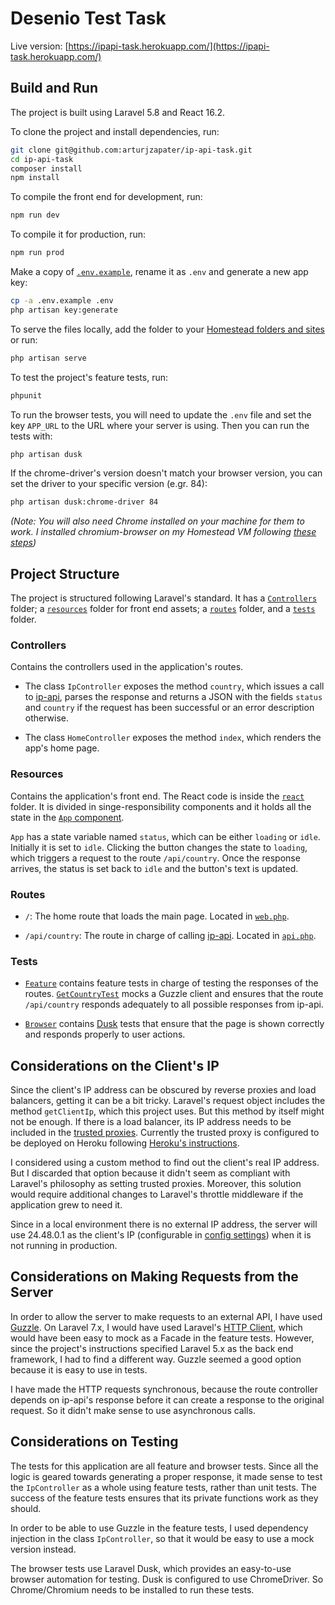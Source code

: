 # Desenio Test Task

Live version: [https://ipapi-task.herokuapp.com/](https://ipapi-task.herokuapp.com/)

## Build and Run

The project is built using Laravel 5.8 and React 16.2.

To clone the project and install dependencies, run:

```bash
git clone git@github.com:arturjzapater/ip-api-task.git
cd ip-api-task
composer install
npm install
```

To compile the front end for development, run:

```bash
npm run dev
```

To compile it for production, run:

```bash
npm run prod
```

Make a copy of [`.env.example`](.env.example), rename it as `.env` and generate a new app key:

```bash
cp -a .env.example .env
php artisan key:generate
```

To serve the files locally, add the folder to your [Homestead folders and sites](https://laravel.com/docs/7.x/homestead#configuring-homestead) or run:

```bash
php artisan serve
```

To test the project's feature tests, run:
```bash
phpunit
```

To run the browser tests, you will need to update the `.env` file and set the key `APP_URL` to the URL where your server is using. Then you can run the tests with:

```bash
php artisan dusk
```

If the chrome-driver's version doesn't match your browser version, you can set the driver to your specific version (e.gr. 84):

```bash
php artisan dusk:chrome-driver 84
```

_(Note: You will also need Chrome installed on your machine for them to work. I installed chromium-browser on my Homestead VM following [these steps](https://laracasts.com/discuss/channels/forge/can-i-run-laravel-dusk-on-my-forge-server#reply=327364))_

## Project Structure

The project is structured following Laravel's standard. It has a [`Controllers`](app/Http/Controllers) folder; a [`resources`](resources/) folder for front end assets; a [`routes`](routes/) folder, and a [`tests`](tests/) folder.

### Controllers

Contains the controllers used in the application's routes.

- The class `IpController` exposes the method `country`, which issues a call to [ip-api](https://ip-api.com/), parses the response and returns a JSON with the fields `status` and `country` if the request has been successful or an error description otherwise.

- The class `HomeController` exposes the method `index`, which renders the app's home page.

### Resources

Contains the application's front end. The React code is inside the [`react`](resources/js/react/) folder. It is divided in singe-responsibility components and it holds all the state in the [`App` component](resources/js/react/components/App.js).

`App` has a state variable named `status`, which can be either `loading` or `idle`. Initially it is set to `idle`. Clicking the button changes the state to `loading`, which triggers a request to the route `/api/country`. Once the response arrives, the status is set back to `idle` and the button's text is updated.

### Routes

- `/`: The home route that loads the main page. Located in [`web.php`](routes/web.php).

- `/api/country`: The route in charge of calling [ip-api](https://ip-api.com). Located in [`api.php`](routes/api.php).

### Tests

- [`Feature`](tests/Feature) contains feature tests in charge of testing the responses of the routes. [`GetCountryTest`](tests/Feature/GetCountryTest.php) mocks a Guzzle client and ensures that the route `/api/country` responds adequately to all possible responses from ip-api.

- [`Browser`](tests/Browser) contains [Dusk](https://laravel.com/docs/7.x/dusk) tests that ensure that the page is shown correctly and responds properly to user actions.

## Considerations on the Client's IP

Since the client's IP address can be obscured by reverse proxies and load balancers, getting it can be a bit tricky. Laravel's request object includes the method `getClientIp`, which this project uses. But this method by itself might not be enough. If there is a load balancer, its IP address needs to be included in the [trusted proxies](app/Http/Middleware/TrustProxies.php). Currently the trusted proxy is configured to be deployed on Heroku following [Heroku's instructions](https://devcenter.heroku.com/articles/getting-started-with-laravel#trusting-the-load-balancer).

I considered using a custom method to find out the client's real IP address. But I discarded that option because it didn't seem as compliant with Laravel's philosophy as setting trusted proxies. Moreover, this solution would require additional changes to Laravel's throttle middleware if the application grew to need it.

Since in a local environment there is no external IP address, the server will use 24.48.0.1 as the client's IP (configurable in [config settings](config/dev.php)) when it is not running in production.

## Considerations on Making Requests from the Server

In order to allow the server to make requests to an external API, I have used [Guzzle](https://guzzle.readthedocs.io/en/latest/index.html). On Laravel 7.x, I would have used Laravel's [HTTP Client](https://laravel.com/docs/7.x/http-client), which would have been easy to mock as a Facade in the feature tests. However, since the project's instructions specified Laravel 5.x as the back end framework, I had to find a different way. Guzzle seemed a good option because it is easy to use in tests.

I have made the HTTP requests synchronous, because the route controller depends on ip-api's response before it can create a response to the original request. So it didn't make sense to use asynchronous calls.

## Considerations on Testing

The tests for this application are all feature and browser tests. Since all the logic is geared towards generating a proper response, it made sense to test the `IpController` as a whole using feature tests, rather than unit tests. The success of the feature tests ensures that its private functions work as they should.

In order to be able to use Guzzle in the feature tests, I used dependency injection in the class `IpController`, so that it would be easy to use a mock version instead.

The browser tests use Laravel Dusk, which provides an easy-to-use browser automation for testing. Dusk is configured to use ChromeDriver. So Chrome/Chromium needs to be installed to run these tests.
